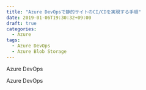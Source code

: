 ```yaml
---
title: "Azure DevOpsで静的サイトのCI/CDを実現する手順"
date: 2019-01-06T19:30:32+09:00
draft: true
categories:
  - Azure
tags:
  - Azure DevOps
  - Azure Blob Storage
---
```


Azure DevOps

<!--more-->
Azure DevOps

